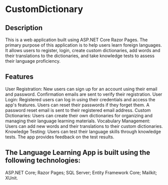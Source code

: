 # CustomDictionary
## Description
This is a web application built using ASP.NET Core Razor Pages. The primary purpose of this application is to help users learn foreign languages. It allows users to register, login, create custom dictionaries, add words and their translations to the dictionaries, and take knowledge tests to assess their language proficiency.

## Features
User Registration: New users can sign up for an account using their email and password. Confirmation emails are sent to verify their registration.
User Login: Registered users can log in using their credentials and access the app's features. Users can reset their passwords if they forget them. A password reset email is sent to their registered email address.
Custom Dictionaries: Users can create their own dictionaries for organizing and managing their language learning materials.
Vocabulary Management: Users can add new words and their translations to their custom dictionaries.
Knowledge Testing: Users can test their language skills through knowledge tests. The app provides feedback on the test results.

## The Language Learning App is built using the following technologies:

ASP.NET Core;
Razor Pages;
SQL Server;
Entity Framework Core;
Mailkit;
XUnit.
